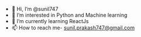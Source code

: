 - 👋 Hi, I’m @sunil747
- 👀 I’m interested in Python and Machine learning
- 🌱 I’m currently learning ReactJs
- 📫 How to reach me- sunil.prakash747@gmail.com

<!---
sunil747/sunil747 is a ✨ special ✨ repository because its `README.md` (this file) appears on your GitHub profile.
You can click the Preview link to take a look at your changes.
--->
